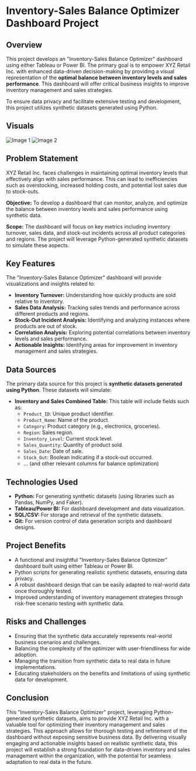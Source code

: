 # Inventory-Sales Balance Optimizer Dashboard Project

## Overview

This project develops an "Inventory-Sales Balance Optimizer" dashboard using either Tableau or Power BI. The primary goal is to empower XYZ Retail Inc. with enhanced data-driven decision-making by providing a visual representation of the **optimal balance between inventory levels and sales performance**. This dashboard will offer critical business insights to improve inventory management and sales strategies.

To ensure data privacy and facilitate extensive testing and development, this project utilizes synthetic datasets generated using Python.

## Visuals
![Image 1](https://github.com/user-attachments/assets/5d7d5ce2-66a3-47c2-82d0-acb9fd14cd67)
![Image 2](https://github.com/user-attachments/assets/1b5d551c-3c3f-4f5e-8df9-c1d4efb95bd8)

## Problem Statement

XYZ Retail Inc. faces challenges in maintaining optimal inventory levels that effectively align with sales performance. This can lead to inefficiencies such as overstocking, increased holding costs, and potential lost sales due to stock-outs.

**Objective:** To develop a dashboard that can monitor, analyze, and optimize the balance between inventory levels and sales performance using synthetic data.

**Scope:** The dashboard will focus on key metrics including inventory turnover, sales data, and stock-out incidents across all product categories and regions. The project will leverage Python-generated synthetic datasets to simulate these aspects.

## Key Features

The "Inventory-Sales Balance Optimizer" dashboard will provide visualizations and insights related to:

* **Inventory Turnover:** Understanding how quickly products are sold relative to inventory.
* **Sales Data Analysis:** Tracking sales trends and performance across different products and regions.
* **Stock-Out Incident Analysis:** Identifying and analyzing instances where products are out of stock.
* **Correlation Analysis:** Exploring potential correlations between inventory levels and sales performance.
* **Actionable Insights:** Identifying areas for improvement in inventory management and sales strategies.

## Data Sources

The primary data source for this project is **synthetic datasets generated using Python**. These datasets will simulate:

* **Inventory and Sales Combined Table:** This table will include fields such as:
    * `Product_ID`: Unique product identifier.
    * `Product_Name`: Name of the product.
    * `Category`: Product category (e.g., electronics, groceries).
    * `Region`: Sales region.
    * `Inventory_Level`: Current stock level.
    * `Sales_Quantity`: Quantity of product sold.
    * `Sales_Date`: Date of sale.
    * `Stock_Out`: Boolean indicating if a stock-out occurred.
    * ... (and other relevant columns for balance optimization)

## Technologies Used

* **Python:** For generating synthetic datasets (using libraries such as Pandas, NumPy, and Faker).
* **Tableau/Power BI:** For dashboard development and data visualization.
* **SQL/CSV:** For storage and retrieval of the synthetic datasets.
* **Git:** For version control of data generation scripts and dashboard designs.

## Project Benefits

* A functional and insightful "Inventory-Sales Balance Optimizer" dashboard built using either Tableau or Power BI.
* Python scripts for generating realistic synthetic datasets, ensuring data privacy.
* A robust dashboard design that can be easily adapted to real-world data once thoroughly tested.
* Improved understanding of inventory management strategies through risk-free scenario testing with synthetic data.

## Risks and Challenges

* Ensuring that the synthetic data accurately represents real-world business scenarios and challenges.
* Balancing the complexity of the optimizer with user-friendliness for wide adoption.
* Managing the transition from synthetic data to real data in future implementations.
* Educating stakeholders on the benefits and limitations of using synthetic data for development.

## Conclusion

This "Inventory-Sales Balance Optimizer" project, leveraging Python-generated synthetic datasets, aims to provide XYZ Retail Inc. with a valuable tool for optimizing their inventory management and sales strategies. This approach allows for thorough testing and refinement of the dashboard without exposing sensitive business data. By delivering visually engaging and actionable insights based on realistic synthetic data, this project will establish a strong foundation for data-driven inventory and sales management within the organization, with the potential for seamless adaptation to real data in the future.
